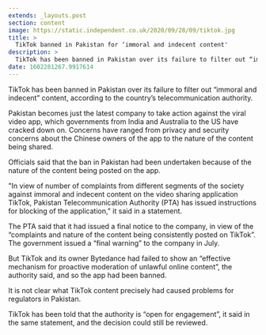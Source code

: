 ```yaml
--- 
extends: _layouts.post 
section: content 
image: https://static.independent.co.uk/2020/09/28/09/tiktok.jpg 
title: > 
  TikTok banned in Pakistan for ‘immoral and indecent content' 
description: > 
  TikTok has been banned in Pakistan over its failure to filter out “immoral and indecent” content, according to the country’s telecommunication authority.Pakistan becomes just the latest company to take action against the viral video app, which governments from India and Australia to the US have cracked down on.Officials said that the ban in Pakistan had been undertaken because of the nature of the content being posted on the app."In view of number of complaints from different segments of the society against immoral and indecent content on the video sharing application TikTok, Pakistan Telecommunication Authority (PTA) has issued instructions for blocking of the application," it said in a statement.It is not clear what TikTok content precisely had caused problems for regulators in Pakistan. 
date: 1602281267.9917614 
--- 
```

TikTok has been banned in Pakistan over its failure to filter out “immoral and indecent” content, according to the country’s telecommunication authority.

Pakistan becomes just the latest company to take action against the viral video app, which governments from India and Australia to the US have cracked down on. Concerns have ranged from privacy and security concerns about the Chinese owners of the app to the nature of the content being shared.

Officials said that the ban in Pakistan had been undertaken because of the nature of the content being posted on the app.

"In view of number of complaints from different segments of the society against immoral and indecent content on the video sharing application TikTok, Pakistan Telecommunication Authority (PTA) has issued instructions for blocking of the application," it said in a statement.

The PTA said that it had issued a final notice to the company, in view of the “complaints and nature of the content being consistently posted on TikTok”. The government issued a “final warning” to the company in July.

But TikTok and its owner Bytedance had failed to show an “effective mechanism for proactive moderation of unlawful online content”, the authority said, and so the app had been banned.

It is not clear what TikTok content precisely had caused problems for regulators in Pakistan.

TikTok has been told that the authority is “open for engagement”, it said in the same statement, and the decision could still be reviewed.